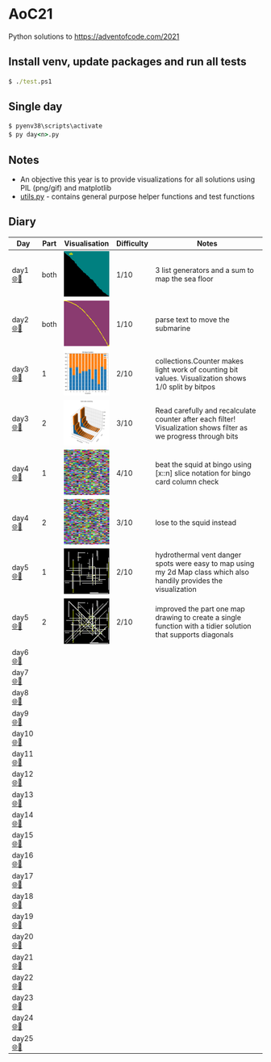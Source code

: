 # AoC21
Python solutions to https://adventofcode.com/2021

## Install venv, update packages and run all tests

```cmd
$ ./test.ps1
```

## Single day

```cmd
$ pyenv38\scripts\activate
$ py day<n>.py
```

## Notes

* An objective this year is to provide visualizations for all solutions using PIL (png/gif) and matplotlib
* [utils.py](./utils.py) - contains general purpose helper functions and test functions

## Diary

Day | Part | Visualisation | Difficulty | Notes
--- | ---- | ------------- | ---------- | -----
day1 [🌐](https://adventofcode.com/2021/day/1)[💾](./day1.py)    | both | ![Depth Map](./output/day1.png)                    | 1/10 | 3 list generators and a sum to map the sea floor
day2 [🌐](https://adventofcode.com/2021/day/2)[💾](./day2.py)    | both | ![Going Down](./output/day2b.png)                  | 1/10 | parse text to move the submarine
day3 [🌐](https://adventofcode.com/2021/day/3)[💾](./day3.py)    | 1    | [![](./output/day3athumb.png)](./output/day3a.png) | 2/10 | collections.Counter makes light work of counting bit values. Visualization shows 1/0 split by bitpos
day3 [🌐](https://adventofcode.com/2021/day/3)[💾](./day3.py)    | 2    | [![](./output/day3bthumb.png)](./output/day3b.png) | 3/10 | Read carefully and recalculate counter after each filter! Visualization shows filter as we progress through bits
day4 [🌐](https://adventofcode.com/2021/day/4)[💾](./day4.py)    | 1    | ![First Winner](./output/day4a.gif) | 4/10 | beat the squid at bingo using [x::n] slice notation for bingo card column check
day4 [🌐](https://adventofcode.com/2021/day/4)[💾](./day4.py)    | 2    | ![Last Winner](./output/day4b.gif)  | 3/10 | lose to the squid instead
day5 [🌐](https://adventofcode.com/2021/day/5)[💾](./day5.py)    | 1    | [![H and V lines](./output/day5athumb.png)](./output/day5a.png) | 2/10 | hydrothermal vent danger spots were easy to map using my 2d Map class which also handily provides the visualization
day5 [🌐](https://adventofcode.com/2021/day/5)[💾](./day5.py)    | 2    | [![HV and Diagonal](./output/day5bthumb.png)](./output/day5b.png) | 2/10 | improved the part one map drawing to create a single function with a tidier solution that supports diagonals
day6 [🌐](https://adventofcode.com/2021/day/6)[💾](./day6.py)    |      |  |  | 
day7 [🌐](https://adventofcode.com/2021/day/7)[💾](./day7.py)    |      |  |  | 
day8 [🌐](https://adventofcode.com/2021/day/8)[💾](./day8.py)    |      |  |  | 
day9 [🌐](https://adventofcode.com/2021/day/9)[💾](./day9.py)    |      |  |  | 
day10 [🌐](https://adventofcode.com/2021/day/10)[💾](./day10.py) |      |  |  | 
day11 [🌐](https://adventofcode.com/2021/day/11)[💾](./day11.py) |      |  |  | 
day12 [🌐](https://adventofcode.com/2021/day/12)[💾](./day12.py) |      |  |  | 
day13 [🌐](https://adventofcode.com/2021/day/13)[💾](./day13.py) |      |  |  | 
day14 [🌐](https://adventofcode.com/2021/day/14)[💾](./day14.py) |      |  |  | 
day15 [🌐](https://adventofcode.com/2021/day/15)[💾](./day15.py) |      |  |  | 
day16 [🌐](https://adventofcode.com/2021/day/16)[💾](./day16.py) |      |  |  | 
day17 [🌐](https://adventofcode.com/2021/day/17)[💾](./day17.py) |      |  |  | 
day18 [🌐](https://adventofcode.com/2021/day/18)[💾](./day18.py) |      |  |  | 
day19 [🌐](https://adventofcode.com/2021/day/19)[💾](./day19.py) |      |  |  | 
day20 [🌐](https://adventofcode.com/2021/day/20)[💾](./day20.py) |      |  |  | 
day21 [🌐](https://adventofcode.com/2021/day/21)[💾](./day21.py) |      |  |  | 
day22 [🌐](https://adventofcode.com/2021/day/22)[💾](./day22.py) |      |  |  | 
day23 [🌐](https://adventofcode.com/2021/day/23)[💾](./day23.py) |      |  |  | 
day24 [🌐](https://adventofcode.com/2021/day/24)[💾](./day24.py) |      |  |  | 
day25 [🌐](https://adventofcode.com/2021/day/25)[💾](./day25.py) |      |  |  | 

